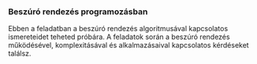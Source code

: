 ### Beszúró rendezés programozásban

Ebben a feladatban a beszúró rendezés algoritmusával kapcsolatos ismereteidet teheted próbára. A feladatok során a beszúró rendezés működésével, komplexitásával és alkalmazásaival kapcsolatos kérdéseket találsz.
